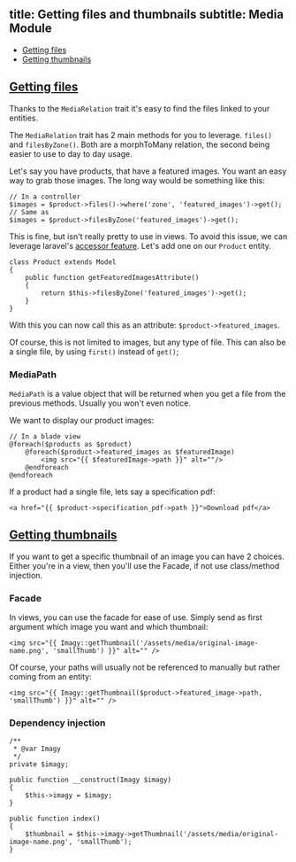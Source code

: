 title: Getting files and thumbnails
subtitle: Media Module
-------

- [Getting files](#getting-files)
- [Getting thumbnails](#getting-thumbnails)



## <a name="getting-files" class="anchor" href="#getting-files">Getting files</a>

Thanks to the `MediaRelation` trait it's easy to find the files linked to your entities.

The `MediaRelation` trait has 2 main methods for you to leverage. `files()` and `filesByZone()`. Both are a morphToMany relation, the second being easier to use to day to day usage.

Let's say you have products, that have a featured images. You want an easy way to grab those images. The long way would be something like this:

```.language-php
// In a controller
$images = $product->files()->where('zone', 'featured_images')->get();
// Same as
$images = $product->filesByZone('featured_images')->get();
```

This is fine, but isn't really pretty to use in views. To avoid this issue, we can leverage laravel's [accessor feature](https://laravel.com/docs/5.4/eloquent-mutators). Let's add one on our `Product` entity.

```.language-php
class Product extends Model
{
    public function getFeaturedImagesAttribute()
    {
        return $this->filesByZone('featured_images')->get();
    }
}
```

With this you can now call this as an attribute: `$product->featured_images`.

Of course, this is not limited to images, but any type of file. This can also be a single file, by using `first()` instead of `get()`;

### MediaPath

`MediaPath` is a value object that will be returned when you get a file from the previous methods. Usually you won't even notice. 

We want to display our product images:

```.language-php
// In a blade view
@foreach($products as $product)
    @foreach($product->featured_images as $featuredImage)
        <img src="{{ $featuredImage->path }}" alt=""/>
    @endforeach
@endforeach
```

If a product had a single file, lets say a specification pdf:

```.language-markup
<a href="{{ $product->specification_pdf->path }}">Download pdf</a>
```



## <a name="getting-thumbnails" class="anchor" href="#getting-thumbnails">Getting thumbnails</a>


If you want to get a specific thumbnail of an image you can have 2 choices. Either you're in a view, then you'll use the Facade, if not use class/method injection.

### Facade

In views, you can use the facade for ease of use. Simply send as first argument which image you want and which thumbnail:

``` .language-markup
<img src="{{ Imagy::getThumbnail('/assets/media/original-image-name.png', 'smallThumb') }}" alt="" />
```

Of course, your paths will usually not be referenced to manually but rather coming from an entity:


``` .language-markup
<img src="{{ Imagy::getThumbnail($product->featured_image->path, 'smallThumb') }}" alt="" />
```



### Dependency injection

``` .language-php
/**
 * @var Imagy
 */
private $imagy;

public function __construct(Imagy $imagy)
{
    $this->imagy = $imagy;
}

public function index()
{
	$thumbnail = $this->imagy->getThumbnail('/assets/media/original-image-name.png', 'smallThumb');
}
```


